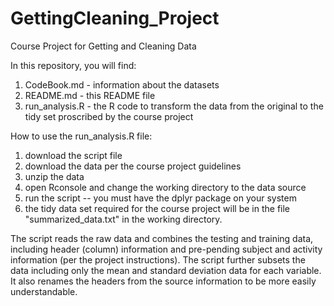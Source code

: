 GettingCleaning_Project
=======================

Course Project for Getting and Cleaning Data

In this repository, you will find:

1. CodeBook.md - information about the datasets
2. README.md - this README file
3. run_analysis.R - the R code to transform the data from the original to the tidy set proscribed by the course project



How to use the run_analysis.R file:

1. download the script file
2. download the data per the course project guidelines
3. unzip the data
4. open Rconsole and change the working directory to the data source
5. run the script -- you must have the dplyr package on your system
6. the tidy data set required for the course project will be in the file "summarized_data.txt" in the
working directory.


The script reads the raw data and combines the testing and training data, including header (column) information
and pre-pending subject and activity information (per the project instructions).   The script further subsets
the data including only the mean and standard deviation data for each variable.  It also renames the headers
from the source information to be more easily understandable.

